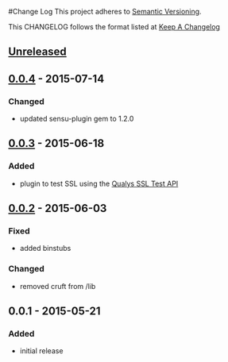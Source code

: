 #Change Log
This project adheres to [Semantic Versioning](http://semver.org/).

This CHANGELOG follows the format listed at [Keep A Changelog](http://keepachangelog.com/)

## [Unreleased][unreleased]

## [0.0.4] - 2015-07-14
### Changed
- updated sensu-plugin gem to 1.2.0

## [0.0.3] - 2015-06-18
### Added
- plugin to test SSL using the [Qualys SSL Test API](https://www.ssllabs.com/ssltest/)

## [0.0.2] - 2015-06-03
### Fixed
- added binstubs

### Changed
- removed cruft from /lib

## 0.0.1 - 2015-05-21
### Added
- initial release

[unreleased]: https://github.com/sensu-plugins/sensu-plugins-ssl/compare/0.0.4...HEAD
[0.0.4]: https://github.com/sensu-plugins/sensu-plugins-ssl/compare/0.0.3...0.0.4
[0.0.3]: https://github.com/sensu-plugins/sensu-plugins-ssl/compare/0.0.2...0.0.3
[0.0.2]: https://github.com/sensu-plugins/sensu-plugins-ssl/compare/0.0.1...0.0.2
